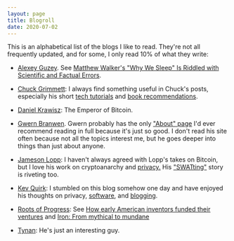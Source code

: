 ```yaml
---
layout: page
title: Blogroll
date: 2020-07-02
---
```


This is an alphabetical list of the blogs I like to read. They're not all frequently updated, and for some, I only read 10% of what they write:

- [Alexey Guzey](https://guzey.com/). See [Matthew Walker's "Why We Sleep" Is Riddled with Scientific and Factual Errors](https://guzey.com/books/why-we-sleep/).

- [Chuck Grimmett](http://cagrimmett.com): I always find something useful in Chuck's posts, especially his short [tech tutorials](http://www.cagrimmett.com/tech/2019/02/04/setting-up-mac-from-scratch.html) and [book recommendations](http://www.cagrimmett.com/media/2019/06/12/reading-listening-using.html). 

- [Daniel Krawisz](https://krawisz.com): The Emperor of Bitcoin.

- [Gwern Branwen](https://gwern.net). Gwern probably has the only ["About" page](https://www.gwern.net/About) I'd ever recommend reading in full because it's just so good. I don't read his site often because not all the topics interest me, but he goes deeper into things than just about anyone.

- [Jameson Lopp](https://blog.lopp.net/): I haven't always agreed with Lopp's takes on Bitcoin, but I love his work on cryptoanarchy and [privacy.](https://blog.lopp.net/modest-privacy-protection-proposal/) His ["SWATting"](https://blog.lopp.net/reflections-upon-a-swatting/) story is riveting too.

- [Kev Quirk](https://kevq.uk/): I stumbled on this blog somehow one day and have enjoyed his thoughts on privacy, [software](https://kevq.uk/email-is-not-broken/), and [blogging](https://kevq.uk/how-i-optimise-my-website-performance/).

- [Roots of Progress](https://rootsofprogress.org/): See [How early American inventors funded their ventures](https://rootsofprogress.org/how-early-american-inventors-funded-their-ventures) and [Iron: From mythical to mundane](https://rootsofprogress.org/iron-from-mythical-to-mundane)

- [Tynan](http://tynan.com/): He's just an interesting guy. 

